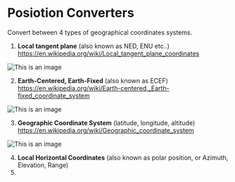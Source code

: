 
# Posiotion Converters
Convert between 4 types of geographical coordinates systems.

1. **Local tangent plane** (also known as NED, ENU etc..) https://en.wikipedia.org/wiki/Local_tangent_plane_coordinates

![This is an image](https://standards.sedris.org/18026/text/ISOIEC_18026E_SRF/image022.jpg)

2. **Earth-Centered, Earth-Fixed** (also known as ECEF) https://en.wikipedia.org/wiki/Earth-centered,_Earth-fixed_coordinate_system

![This is an image](https://ww2.mathworks.cn/help/map/ecef_system.png)

3. **Geographic Coordinate System** (latitude, longitude, altitude)  https://en.wikipedia.org/wiki/Geographic_coordinate_system

![This is an image](http://jhnet.co.uk/articles/os_coord/lat_lon.png)

4. **Local Horizontal Coordinates** (also known as polar position, or Azimuth, Elevation, Range) 
5. 

